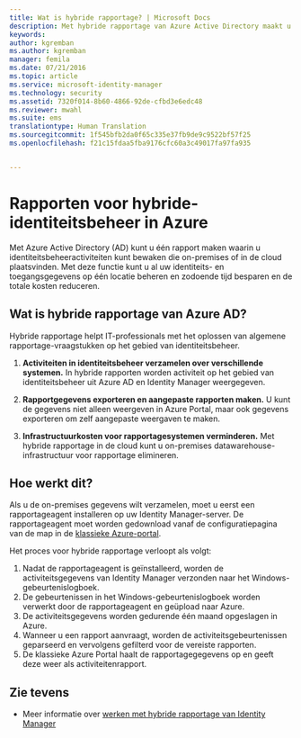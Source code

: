 ```yaml
---
title: Wat is hybride rapportage? | Microsoft Docs
description: Met hybride rapportage van Azure Active Directory maakt u aangepaste rapporten waarin zowel cloud- als on-premises gebeurtenissen worden opgenomen.
keywords: 
author: kgremban
ms.author: kgremban
manager: femila
ms.date: 07/21/2016
ms.topic: article
ms.service: microsoft-identity-manager
ms.technology: security
ms.assetid: 7320f014-8b60-4866-92de-cfbd3e6edc48
ms.reviewer: mwahl
ms.suite: ems
translationtype: Human Translation
ms.sourcegitcommit: 1f545bfb2da0f65c335e37fb9de9c9522bf57f25
ms.openlocfilehash: f21c15fdaa5fba9176cfc60a3c49017fa97fa935


---
```


# <a name="hybrid-identity-management-reports-in-azure"></a>Rapporten voor hybride-identiteitsbeheer in Azure
Met Azure Active Directory (AD) kunt u één rapport maken waarin u identiteitsbeheeractiviteiten kunt bewaken die on-premises of in de cloud plaatsvinden. Met deze functie kunt u al uw identiteits- en toegangsgegevens op één locatie beheren en zodoende tijd besparen en de totale kosten reduceren.

## <a name="what-is-azure-ad-hybrid-reporting"></a>Wat is hybride rapportage van Azure AD?
Hybride rapportage helpt IT-professionals met het oplossen van algemene rapportage-vraagstukken op het gebied van identiteitsbeheer.

1. **Activiteiten in identiteitsbeheer verzamelen over verschillende systemen.** In hybride rapporten worden activiteit op het gebied van identiteitsbeheer uit Azure AD en Identity Manager weergegeven.

2. **Rapportgegevens exporteren en aangepaste rapporten maken.** U kunt de gegevens niet alleen weergeven in Azure Portal, maar ook gegevens exporteren om zelf aangepaste weergaven te maken.

3. **Infrastructuurkosten voor rapportagesystemen verminderen.** Met hybride rapportage in de cloud kunt u on-premises datawarehouse-infrastructuur voor rapportage elimineren.

## <a name="how-does-it-work"></a>Hoe werkt dit?

Als u de on-premises gegevens wilt verzamelen, moet u eerst een rapportageagent installeren op uw Identity Manager-server. De rapportageagent moet worden gedownload vanaf de configuratiepagina van de map in de [klassieke Azure-portal](https://manage.windowsazure.com/).

Het proces voor hybride rapportage verloopt als volgt:
1. Nadat de rapportageagent is geïnstalleerd, worden de activiteitsgegevens van Identity Manager verzonden naar het Windows-gebeurtenislogboek.
2. De gebeurtenissen in het Windows-gebeurtenislogboek worden verwerkt door de rapportageagent en geüpload naar Azure.
3. De activiteitsgegevens worden gedurende één maand opgeslagen in Azure.
4. Wanneer u een rapport aanvraagt, worden de activiteitsgebeurtenissen geparseerd en vervolgens gefilterd voor de vereiste rapporten.
5. De klassieke Azure Portal haalt de rapportagegegevens op en geeft deze weer als activiteitenrapport.

## <a name="see-also"></a>Zie tevens
- Meer informatie over [werken met hybride rapportage van Identity Manager](/microsoft-identity-manager/deploy-use/working-with-identity-manager-hybrid-reporting)



<!--HONumber=Nov16_HO2-->


